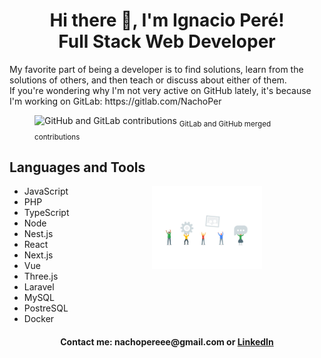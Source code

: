 <div align="center">
  <h1>Hi there 👋, I'm Ignacio Peré! </br>
      Full Stack Web Developer
  </h1>
</div>
 
<p> 
My favorite part of being a developer is to find solutions, learn from the solutions of others, and then teach or discuss about either of them.
<br>
If you're wondering why I'm not very active on GitHub lately, it's because I'm working on GitLab: https://gitlab.com/NachoPer

</p>
<figure>
  <img alt="GitHub and GitLab contributions" style="margin-bottom:0px" src='https://github-readme-stats.vercel.app/api?username=NachoPer&count_private=true&theme=onedark'>
  <sub>GitLab and GitHub merged contributions</sub>
</figure>


<h2>Languages and Tools</h2>
<img align='right' style="margin-right:100px;" width='35%' src='/assets/GhGif.gif'>

- JavaScript
- PHP
- TypeScript
- Node
- Nest.js
- React
- Next.js
- Vue
- Three.js
- Laravel
- MySQL
- PostreSQL
- Docker



<h4 align="center">Contact me: nachopereee@gmail.com or <a href="https://www.linkedin.com/in/ignacio-peré/" target="blank">LinkedIn</a></h4>

